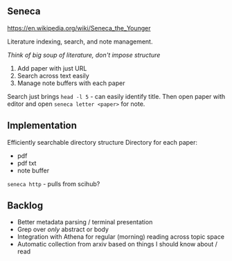 Seneca
---

https://en.wikipedia.org/wiki/Seneca_the_Younger

Literature indexing, search, and note management.

_Think of big soup of literature, don't impose structure_
1. Add paper with just URL
2. Search across text easily
3. Manage note buffers with each paper

Search just brings `head -l 5` - can easily identify title.
Then open paper with editor and open `seneca letter <paper>` for note.

## Implementation

Efficiently searchable directory structure
Directory for each paper:
  * pdf
  * pdf txt
  * note buffer

`seneca http` - pulls from scihub?

## Backlog

  * Better metadata parsing / terminal presentation
  * Grep over _only_ abstract or body 
  * Integration with Athena for regular (morning) reading across topic space
  * Automatic collection from arxiv based on things I should know about / read
